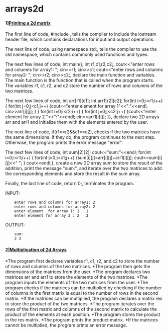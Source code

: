 # arrays2d

#### 1][Prinitng a 2d matrix](inputandprint2dmatrix.cpp)
The first line of code, #include <iostream>, tells the compiler to include the iostream header file, which contains declarations for input and output operations.

The next line of code, using namespace std;, tells the compiler to use the std namespace, which contains commonly used functions and types.

The next few lines of code, int main(), int r1,c1,r2,c2;, cout<<"enter rows and columns for array1: "; cin>>r1; cin>>c1; cout<<"enter rows and columns for array2: "; cin>>r2; cin>>c2;, declare the main function and variables. The main function is the function that is called when the program starts. The variables r1, c1, r2, and c2 store the number of rows and columns of the two matrices.

The next few lines of code, int arr[r1][c1]; int arr1[r2][c2]; for(int i=0;i<r1;i++) { for(int j=0;j<c1;j++) {cout<<"enter element for array 1"<<":"<<endl; cin>>arr[i][j]; } } for(int i=0;i<r2;i++) { for(int j=0;j<c2;j++) {cout<<"enter element for array 2 "<<":"<<endl; cin>>arr1[i][j]; }}, declare two 2D arrays arr and arr1 and initialize them with the elements entered by the user.

The next line of code, if(r1==r2&&c1==c2), checks if the two matrices have the same dimensions. If they do, the program continues to the next step. Otherwise, the program prints the error message "error".

The next few lines of code, int sum[2][2]; cout<<"sum:"<<endl; for(int i=0;i<r1;i++) { for(int j=0;j<c1;j++) {sum[i][j]=arr[i][j]+arr1[i][j]; cout<<sum[i][j]<<" "; } cout<<endl;}, create a new 2D array sum to store the result of the addition, print the message "sum:", and iterate over the two matrices to add the corresponding elements and store the result in the sum array.

Finally, the last line of code, return 0;, terminates the program.

INPUT:

        enter rows and columns for array1: 2
        enter rows and columns for array2: 2
        enter element  for array 1: 1   1
        enter element for array 2 : 2   2
        

OUTPUT:

        sum:
        3 3
#### 2][Multiplication of 2d Arrays](mulofarrasy2d.cpp)

*The program first declares variables r1, c1, r2, and c2 to store the number of rows and columns of the two matrices.
 *The program then gets the dimensions of the matrices from the user.
*The program declares two matrices arr and arr1 to store the elements of the two matrices.
*The program inputs the elements of the two matrices from the user.
*The program checks if the matrices can be multiplied by checking if the number of columns in the first matrix is equal to the number of rows in the second matrix.
*If the matrices can be multiplied, the program declares a matrix res to store the product of the two matrices.
*The program iterates over the rows of the first matrix and columns of the second matrix to calculate the product of the elements at each position.
*The program stores the product in the res matrix.
*The program prints the product matrix.
*If the matrices cannot be multiplied, the program prints an error message.
